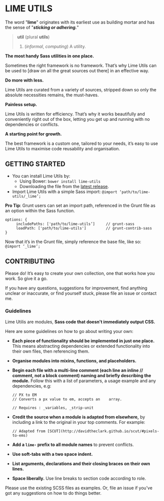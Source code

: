 # LIME UTILS

The word "**lime**" originates with its earliest use as building mortar and has the sense of "***sticking or adhering.***"

> **util** ‎(plural **utils**)
> 
> 1. (*informal*, *computing*) A utility.

**The most handy Sass utilities in one place.**

Sometimes the right framework is no framework. That’s why Lime Utils can be used to [draw on all the great sources out there] in an effective way.

**Do more with less.**

Lime Utils are curated from a variety of sources, stripped down so only the absolute necessities remains, the must-haves.

**Painless setup.**

Lime Utils is written for efficiency. That’s why it works beautifully and conveniently right out of the box, letting you get up and running with no dependencies or conflicts.

**A starting point for growth.**

The best framework is a custom one, tailored to your needs, it’s easy to use Lime Utils to maximise code reusability and organisation.

## GETTING STARTED

- You can install Lime Utils by:
    - Using Bower: `bower install lime-utils`
    - Downloading the file from the [latest release](https://github.com/ogbaoghene/lime-utils/releases/tag/v1.0.1).
- Import Lime Utils with a simple Sass import: `@import ‘path/to/lime-utils/_lime’;`

**Pro Tip**: Grunt users can set an import path, referenced in the Grunt file as an option within the Sass function.

```
options: {
     includePaths: ['path/to/lime-utils’]     // grunt-sass
     loadPath: ['path/to/lime-utils']         // grunt-contrib-sass
}
```

Now that it’s in the Grunt file, simply reference the base file, like so: ` @import ‘_lime’;`

## CONTRIBUTING

Please do! It’s easy to create your own collection, one that works how you work. So give it a go.

If you have any questions, suggestions for improvement, find anything unclear or inaccurate, or find yourself stuck, please file an issue or contact me.

### Guidelines

Lime Utilis are modules, **Sass code that doesn't immediately output CSS.**

Here are some guidelines on how to go about writing your own:

- **Each piece of functionality should be implemented in just one place.** This means abstracting dependencies or extended functionality into their own files, then referencing them.
- **Organise modules into mixins, functions, and placeholders.**
- **Begin each file with a multi-line comment (each line an inline // comment, not a block comment) naming and briefly describing the module.** Follow this with a list of parameters, a usage example and any dependencies, e.g:

	```
	// PX to EM
	// Converts a px value to em, accepts an 	array.

	// Requires : _variables, _strip-unit
	```

- **Credit the source when a module is adapted from elsewhere,** by including a link to the original in your top comments. For example:

	```
    // Adapted from [SCUT](http://davidtheclark.github.io/scut/#pixels-to-ems)
	```
	
- **Add a `lime-` prefix to all module names** to prevent conflicts.
- **Use soft-tabs with a two space indent.**
- **List arguments, declarations and their closing braces on their own lines.**
- **Space liberally.** Use line breaks to section code according to role.

Please use the existing SCSS files as examples. Or, file an issue if you've got any suggestions on how to do things better.


